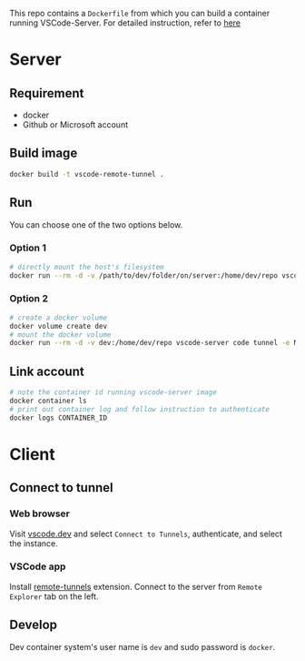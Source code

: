 This repo contains a `Dockerfile` from which you can build a container running VSCode-Server. For detailed instruction, refer to [here](https://medium.com/@techhara/setup-vscode-server-develop-from-any-device-1b55470c05ee)

# Server

## Requirement
- docker
- Github or Microsoft account

## Build image
```bash
docker build -t vscode-remote-tunnel .
```

## Run
You can choose one of the two options below.

### Option 1
```bash
# directly mount the host's filesystem
docker run --rm -d -v /path/to/dev/folder/on/server:/home/dev/repo vscode-remote-tunnel code tunnel -e MACHINE_NAME=b660-vscode
```

### Option 2
```bash
# create a docker volume
docker volume create dev
# mount the docker volume
docker run --rm -d -v dev:/home/dev/repo vscode-server code tunnel -e MACHINE_NAME=b660-vscode
```

## Link account
```bash
# note the container id running vscode-server image
docker container ls
# print out container log and follow instruction to authenticate
docker logs CONTAINER_ID
```

# Client
## Connect to tunnel

### Web browser
Visit [vscode.dev](https://vscode.dev) and select `Connect to Tunnels`, authenticate, and select the instance. 

### VSCode app
Install [remote-tunnels](https://marketplace.visualstudio.com/items?itemName=ms-vscode.remote-server) extension. Connect to the server from `Remote Explorer` tab on the left.

## Develop
Dev container system's user name is `dev` and sudo password is `docker`.
